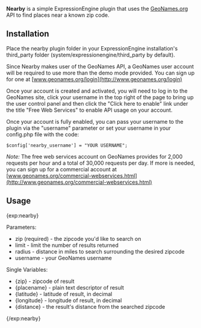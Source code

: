 __Nearby__ is a simple ExpressionEngine plugin that uses the [GeoNames.org](http://www.geonames.org) API to find places near a known zip code. 

Installation
------------

Place the nearby plugin folder in your ExpressionEngine installation's third\_party folder (system/expressionengine/third\_party by default).

Since Nearby makes user of the GeoNames API, a GeoNames user account will be required to use more than the demo mode provided. You can sign up for one at [www.geonames.org/login](http://www.geonames.org/login)

Once your account is created and activated, you will need to log in to the GeoNames site, click your username in the top right of the page to bring up the user control panel and then click the "Click here to enable" link under the title "Free Web Services" to enable API usage on your account.

Once your account is fully enabled, you can pass your username to the plugin via the "username" parameter or set your username in your config.php file with the code:

`$config['nearby_username'] = "YOUR USERNAME";`

_Note:_ The free web services account on GeoNames provides for 2,000 requests per hour and a total of 30,000 requests per day.  If more is needed, you can sign up for a commercial account at [www.geonames.org/commercial-webservices.html](http://www.geonames.org/commercial-webservices.html)

Usage
-----

{exp:nearby}

Parameters:

* zip (required) - the zipcode you'd like to search on
* limit - limit the number of results returned
* radius - distance in miles to search surrounding the desired zipcode
* username - your GeoNames username

Single Variables:

* {zip} - zipcode of result
* {placename} - plain text descriptor of result
* {latitude} - latitude of result, in decimal
* {longitude} - longitude of result, in decimal
* {distance} - the result's distance from the searched zipcode

{/exp:nearby}

